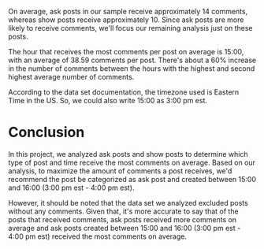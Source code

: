 On average, ask posts in our sample receive approximately 14 comments, whereas show posts receive approximately 10. Since ask posts are more likely to receive comments, we'll focus our remaining analysis just on these posts.

The hour that receives the most comments per post on average is 15:00, with an average of 38.59 comments per post. There's about a 60% increase in the number of comments between the hours with the highest and second highest average number of comments.

According to the data set documentation, the timezone used is Eastern Time in the US. So, we could also write 15:00 as 3:00 pm est.


# Conclusion
In this project, we analyzed ask posts and show posts to determine which type of post and time receive the most comments on average. Based on our analysis, to maximize the amount of comments a post receives, we'd recommend the post be categorized as ask post and created between 15:00 and 16:00 (3:00 pm est - 4:00 pm est).

However, it should be noted that the data set we analyzed excluded posts without any comments. Given that, it's more accurate to say that of the posts that received comments, ask posts received more comments on average and ask posts created between 15:00 and 16:00 (3:00 pm est - 4:00 pm est) received the most comments on average.
